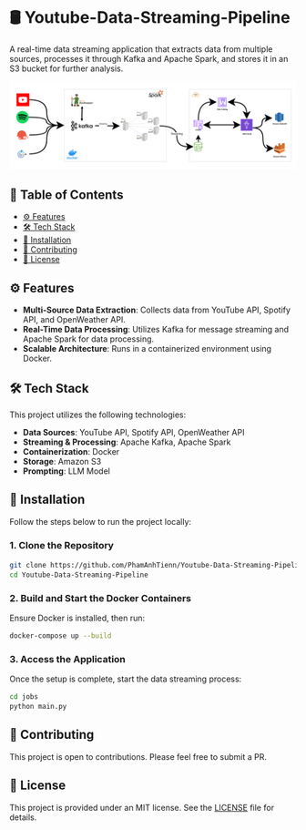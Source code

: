 # 🛢 Youtube-Data-Streaming-Pipeline

A real-time data streaming application that extracts data from multiple sources, processes it through Kafka and Apache Spark, and stores it in an S3 bucket for further analysis.

![Architecture](./docs/pineline.png)

## 📖 Table of Contents
- [⚙️ Features](#️-features)
- [🛠️ Tech Stack](#️-tech-stack)
- [🚀 Installation](#️-installation)
- [🤝 Contributing](#️-contributing)
- [📃 License](#️-license)

## ⚙️ Features

- **Multi-Source Data Extraction**: Collects data from YouTube API, Spotify API, and OpenWeather API.
- **Real-Time Data Processing**: Utilizes Kafka for message streaming and Apache Spark for data processing.
- **Scalable Architecture**: Runs in a containerized environment using Docker.

## 🛠️ Tech Stack  

This project utilizes the following technologies:

- **Data Sources**: YouTube API, Spotify API, OpenWeather API
- **Streaming & Processing**: Apache Kafka, Apache Spark
- **Containerization**: Docker
- **Storage**: Amazon S3
- **Prompting**: LLM Model

## 🚀 Installation

Follow the steps below to run the project locally:

### 1. Clone the Repository  

```bash
git clone https://github.com/PhamAnhTienn/Youtube-Data-Streaming-Pipeline.git
cd Youtube-Data-Streaming-Pipeline
```

### 2. Build and Start the Docker Containers
Ensure Docker is installed, then run:

```bash
docker-compose up --build
```

### 3. Access the Application
Once the setup is complete, start the data streaming process:

```bash
cd jobs
python main.py
```

## 🤝 Contributing

This project is open to contributions. Please feel free to submit a PR.

## 📃 License

This project is provided under an MIT license. See the [LICENSE](LICENSE) file for details.